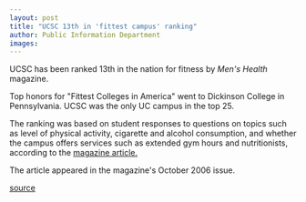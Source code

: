 ```yaml
---
layout: post
title: "UCSC 13th in 'fittest campus' ranking"
author: Public Information Department
images:
---
```


UCSC has been ranked 13th in the nation for fitness by _Men's Health_ magazine.

Top honors for "Fittest Colleges in America" went to Dickinson College in Pennsylvania. UCSC was the only UC campus in the top 25.

The ranking was based on student responses to questions on topics such as level of physical activity, cigarette and alcohol consumption, and whether the campus offers services such as extended gym hours and nutritionists, according to the [magazine article.][1]

The article appeared in the magazine's October 2006 issue.  

[1]: http://www.mensfitness.com/college_rankings/79

[source](http://www1.ucsc.edu/currents/06-07/11-06/fittest.asp "Permalink to fittest")
